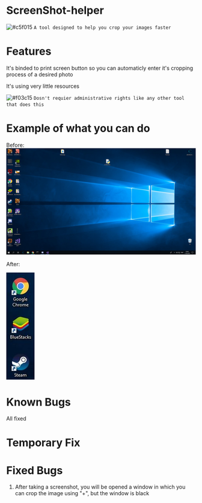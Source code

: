 # ScreenShot-helper
![#c5f015](https://placehold.it/15/c5f015/000000?text=+) `A tool designed to help you crop your images faster`


# Features

It's binded to print screen button so you can automaticly enter it's cropping process of a desired photo

It's using very little resources

![#f03c15](https://placehold.it/15/f03c15/000000?text=+) `Dosn't requier administrative rights like any other tool that does this`

# Example of what you can do

Before:
![alt text](https://github.com/kranercc/ScreenShot-helper/blob/master/images/before.png)



After:


![alt text](https://github.com/kranercc/ScreenShot-helper/blob/master/images/screenShot.jpg)


# Known Bugs

All fixed


# Temporary Fix



# Fixed Bugs
1) After taking a screenshot, you will be opened a window in which you can crop the image using "+", but the window is black

